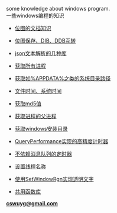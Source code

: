 some knowledge about windows program.  
一些windows编程的知识  

- [位图的文档知识](./bitmap_knowledge)
- [位图保存、DIB、DDB互转](./bitmap_save_DIB_DDB)
- [json文本解析的几种库](./cpp_json_parse)
- [获取所有进程](./get_all_process) 
- [获取如%APPDATA%之类的系统目录路径](./get_appdata) 
- [文件时间、系统时间](./get_file_time)
- [获取md5值](./get_md5)
- [获取进程的父进程](./get_parent_process)
- [获取windows安装目录](./get_window_install_dir)
- [QueryPerformance实现的高精度计时器](./hight_performance_time_calc)
- [不依赖消息队列的定时器](./hight_performance_time_calc)
- [设置线程名称](./set_thread_name)
- [使用SetWindowRgn实现透明文字](./use_rgn_api_to_transparent)  




  
  

- [共用函数库](./utility)  




**cswuyg@gmail.com**  
